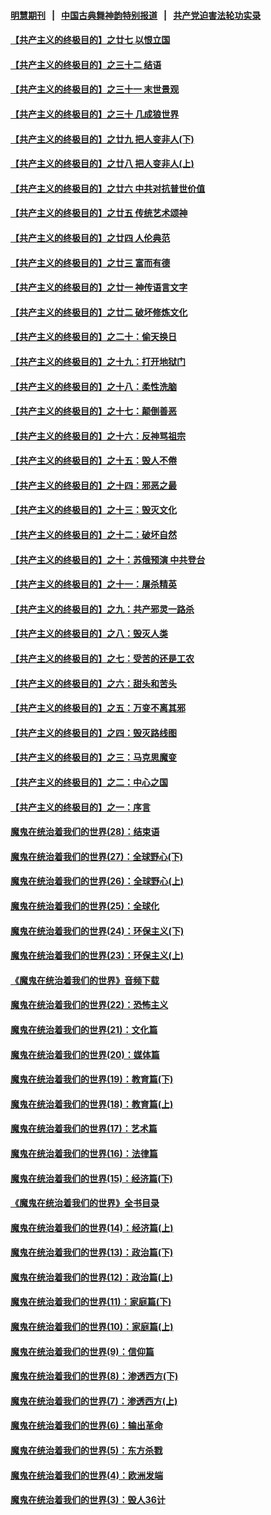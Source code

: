 #### [明慧期刊](https://github.com/gfw-breaker/mh-qikan) &nbsp;&nbsp;|&nbsp;&nbsp; [中国古典舞神韵特别报道](https://github.com/gfw-breaker/mh-news/blob/master/shenyun.md?t=07090035) &nbsp;&nbsp;|&nbsp;&nbsp; [共产党迫害法轮功实录](https://github.com/gfw-breaker/mh-news/blob/master/README.md?t=07090035)  

#### [【共产主义的终极目的】之廿七 以恨立国](../pages/nsc422/n11336944.md?t=07090035) 

#### [【共产主义的终极目的】之三十二 结语](../pages/nsc422/n11360535.md?t=07090035) 

#### [【共产主义的终极目的】之三十一 末世景观](../pages/nsc422/n11351129.md?t=07090035) 

#### [【共产主义的终极目的】之三十 几成狼世界](../pages/nsc422/n11348280.md?t=07090035) 

#### [【共产主义的终极目的】之廿九 把人变非人(下)](../pages/nsc422/n11344140.md?t=07090035) 

#### [【共产主义的终极目的】之廿八 把人变非人(上)](../pages/nsc422/n11340492.md?t=07090035) 

#### [【共产主义的终极目的】之廿六 中共对抗普世价值](../pages/nsc422/n11324785.md?t=07090035) 

#### [【共产主义的终极目的】之廿五 传统艺术颂神](../pages/nsc422/n11296396.md?t=07090035) 

#### [【共产主义的终极目的】之廿四 人伦典范](../pages/nsc422/n11296397.md?t=07090035) 

#### [【共产主义的终极目的】之廿三 富而有德](../pages/nsc422/n11283598.md?t=07090035) 

#### [【共产主义的终极目的】之廿一 神传语言文字](../pages/nsc422/n11263265.md?t=07090035) 

#### [【共产主义的终极目的】之廿二 破坏修炼文化](../pages/nsc422/n11245728.md?t=07090035) 

#### [【共产主义的终极目的】之二十：偷天换日](../pages/nsc422/n11238846.md?t=07090035) 

#### [【共产主义的终极目的】之十九：打开地狱门](../pages/nsc422/n11206376.md?t=07090035) 

#### [【共产主义的终极目的】之十八：柔性洗脑](../pages/nsc422/n11199994.md?t=07090035) 

#### [【共产主义的终极目的】之十七：颠倒善恶](../pages/nsc422/n11179782.md?t=07090035) 

#### [【共产主义的终极目的】之十六：反神骂祖宗](../pages/nsc422/n11166798.md?t=07090035) 

#### [【共产主义的终极目的】之十五：毁人不倦](../pages/nsc422/n11166792.md?t=07090035) 

#### [【共产主义的终极目的】之十四：邪恶之最](../pages/nsc422/n11150249.md?t=07090035) 

#### [【共产主义的终极目的】之十三：毁灭文化](../pages/nsc422/n11135227.md?t=07090035) 

#### [【共产主义的终极目的】之十二：破坏自然](../pages/nsc422/n11135214.md?t=07090035) 

#### [【共产主义的终极目的】之十：苏俄预演 中共登台](../pages/nsc422/n11118424.md?t=07090035) 

#### [【共产主义的终极目的】之十一：屠杀精英](../pages/nsc422/n11118442.md?t=07090035) 

#### [【共产主义的终极目的】之九：共产邪灵一路杀](../pages/nsc422/n11114139.md?t=07090035) 

#### [【共产主义的终极目的】之八：毁灭人类](../pages/nsc422/n11108503.md?t=07090035) 

#### [【共产主义的终极目的】之七：受苦的还是工农](../pages/nsc422/n11101809.md?t=07090035) 

#### [【共产主义的终极目的】之六：甜头和苦头](../pages/nsc422/n11096971.md?t=07090035) 

#### [【共产主义的终极目的】之五：万变不离其邪](../pages/nsc422/n11091285.md?t=07090035) 

#### [【共产主义的终极目的】之四：毁灭路线图](../pages/nsc422/n11086284.md?t=07090035) 

#### [【共产主义的终极目的】之三：马克思魔变](../pages/nsc422/n11061941.md?t=07090035) 

#### [【共产主义的终极目的】之二：中心之国](../pages/nsc422/n11047728.md?t=07090035) 

#### [【共产主义的终极目的】之一：序言](../pages/nsc422/n11086077.md?t=07090035) 

#### [魔鬼在统治着我们的世界(28)：结束语](../pages/nsc422/n10936246.md?t=07090035) 

#### [魔鬼在统治着我们的世界(27)：全球野心(下)](../pages/nsc422/n10928319.md?t=07090035) 

#### [魔鬼在统治着我们的世界(26)：全球野心(上)](../pages/nsc422/n10900318.md?t=07090035) 

#### [魔鬼在统治着我们的世界(25)：全球化](../pages/nsc422/n10788205.md?t=07090035) 

#### [魔鬼在统治着我们的世界(24)：环保主义(下)](../pages/nsc422/n10695307.md?t=07090035) 

#### [魔鬼在统治着我们的世界(23)：环保主义(上)](../pages/nsc422/n10688613.md?t=07090035) 

#### [《魔鬼在统治着我们的世界》音频下载](../pages/nsc422/n10635553.md?t=07090035) 

#### [魔鬼在统治着我们的世界(22)：恐怖主义](../pages/nsc422/n10614727.md?t=07090035) 

#### [魔鬼在统治着我们的世界(21)：文化篇](../pages/nsc422/n10597706.md?t=07090035) 

#### [魔鬼在统治着我们的世界(20)：媒体篇](../pages/nsc422/n10586579.md?t=07090035) 

#### [魔鬼在统治着我们的世界(19)：教育篇(下)](../pages/nsc422/n10564808.md?t=07090035) 

#### [魔鬼在统治着我们的世界(18)：教育篇(上)](../pages/nsc422/n10526970.md?t=07090035) 

#### [魔鬼在统治着我们的世界(17)：艺术篇](../pages/nsc422/n10499093.md?t=07090035) 

#### [魔鬼在统治着我们的世界(16)：法律篇](../pages/nsc422/n10485969.md?t=07090035) 

#### [魔鬼在统治着我们的世界(15)：经济篇(下)](../pages/nsc422/n10469975.md?t=07090035) 

#### [《魔鬼在统治着我们的世界》全书目录](../pages/nsc422/n10464261.md?t=07090035) 

#### [魔鬼在统治着我们的世界(14)：经济篇(上)](../pages/nsc422/n10457370.md?t=07090035) 

#### [魔鬼在统治着我们的世界(13)：政治篇(下)](../pages/nsc422/n10448270.md?t=07090035) 

#### [魔鬼在统治着我们的世界(12)：政治篇(上)](../pages/nsc422/n10444576.md?t=07090035) 

#### [魔鬼在统治着我们的世界(11)：家庭篇(下)](../pages/nsc422/n10440961.md?t=07090035) 

#### [魔鬼在统治着我们的世界(10)：家庭篇(上)](../pages/nsc422/n10435448.md?t=07090035) 

#### [魔鬼在统治着我们的世界(9)：信仰篇](../pages/nsc422/n10432159.md?t=07090035) 

#### [魔鬼在统治着我们的世界(8)：渗透西方(下)](../pages/nsc422/n10429603.md?t=07090035) 

#### [魔鬼在统治着我们的世界(7)：渗透西方(上)](../pages/nsc422/n10426013.md?t=07090035) 

#### [魔鬼在统治着我们的世界(6)：输出革命](../pages/nsc422/n10421536.md?t=07090035) 

#### [魔鬼在统治着我们的世界(5)：东方杀戮](../pages/nsc422/n10417707.md?t=07090035) 

#### [魔鬼在统治着我们的世界(4)：欧洲发端](../pages/nsc422/n10414890.md?t=07090035) 

#### [魔鬼在统治着我们的世界(3)：毁人36计](../pages/nsc422/n10411583.md?t=07090035) 

